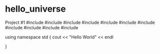 # hello_universe
Project #1
#include <iostream>
#include <iostream>
#include <iostream>
#include <string>
#include <iomanip>
#include <cmath>
#include <ctime>
#include <cstdlib>
#include <vector>
#include <numeric>
#include <algorithm>
  
  
  using namespace std 
  {
  cout << "Hello World" << endl
 
  }
  
  
  
